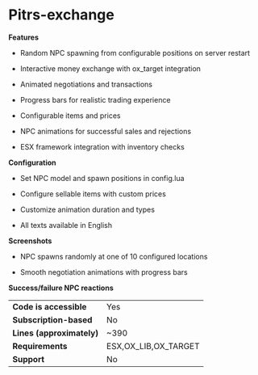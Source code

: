 # Pitrs-exchange

**Features**

* Random NPC spawning from configurable positions on server restart

* Interactive money exchange with ox_target integration

* Animated negotiations and transactions

* Progress bars for realistic trading experience

* Configurable items and prices

* NPC animations for successful sales and rejections

* ESX framework integration with inventory checks

****Configuration****

* Set NPC model and spawn positions in config.lua

* Configure sellable items with custom prices

* Customize animation duration and types

* All texts available in English

****Screenshots****

* NPC spawns randomly at one of 10 configured locations

* Smooth negotiation animations with progress bars

****Success/failure NPC reactions****

|||
| --- | --- |
|**Code is accessible**|Yes|
|**Subscription-based**|No|
|**Lines (approximately)**|~390|
|**Requirements**|ESX,OX_LIB,OX_TARGET|
|**Support**|No|
